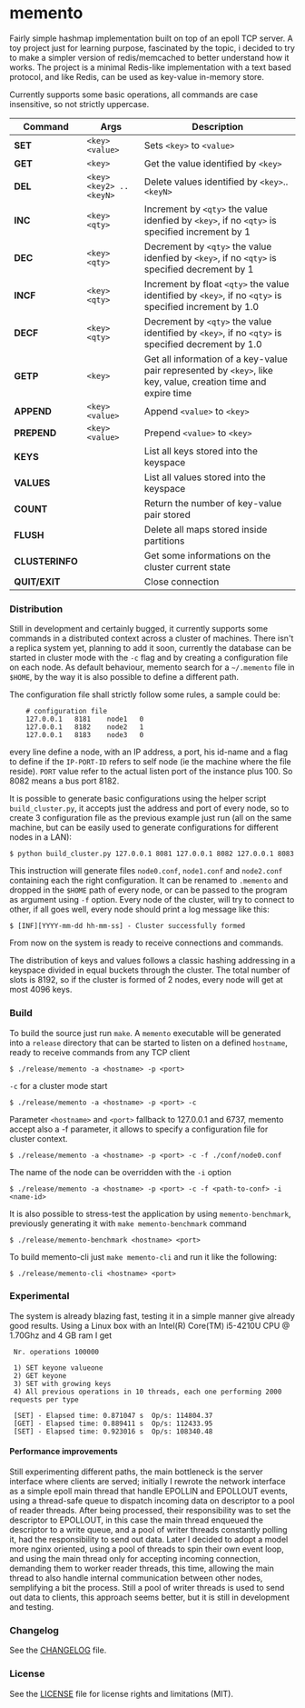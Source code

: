 
# memento

Fairly simple hashmap implementation built on top of an epoll TCP server. A toy
project just for learning purpose, fascinated by the topic, i decided to try to
make a simpler version of redis/memcached to better understand how it works.
The project is a minimal Redis-like implementation with a text based protocol,
and like Redis, can be used as key-value in-memory store.


Currently supports some basic operations, all commands are case insensitive, so
not strictly uppercase.

| Command         | Args                       | Description                                                                                                   |
|---------------- | -------------------------- | ------------------------------------------------------------------------------------------------------------- |
| **SET**         | `<key>` `<value>`          | Sets `<key>` to `<value>`                                                                                     |
| **GET**         | `<key>`                    | Get the value identified by `<key>`                                                                           |
| **DEL**         | `<key>` `<key2> .. <keyN>` | Delete values identified by `<key>`..`<keyN>`                                                                 |
| **INC**         | `<key>` `<qty>`            | Increment by `<qty>` the value idenfied by `<key>`, if no `<qty>` is specified increment by 1                 |
| **DEC**         | `<key>` `<qty>`            | Decrement by `<qty>` the value idenfied by `<key>`, if no `<qty>` is specified decrement by 1                 |
| **INCF**        | `<key>` `<qty>`            | Increment by float `<qty>` the value identified by `<key>`, if no `<qty>` is specified increment by 1.0       |
| **DECF**        |  `<key>` `<qty>`           | Decrement by `<qty>` the value identified by `<key>`, if no `<qty>` is specified decrement by 1.0             |
| **GETP**        |  `<key>`                   | Get all information of a key-value pair represented by `<key>`, like key, value, creation time and expire time|
| **APPEND**      | `<key>` `<value>`          | Append `<value>` to `<key>`                                                                                   |
| **PREPEND**     | `<key>` `<value>`          | Prepend `<value>` to `<key>`                                                                                  |
| **KEYS**        |                            | List all keys stored into the keyspace                                                                        |
| **VALUES**      |                            | List all values stored into the keyspace                                                                      |
| **COUNT**       |                            | Return the number of key-value pair stored                                                                    |
| **FLUSH**       |                            | Delete all maps stored inside partitions                                                                      |
| **CLUSTERINFO** |                            | Get some informations on the cluster current state                                                            |
| **QUIT/EXIT**   |                            | Close connection                                                                                              |


### Distribution

Still in development and certainly bugged, it currently supports some commands
in a distributed context across a cluster of machines. There isn't a replica
system yet, planning to add it soon, currently the database can be started in
cluster mode with the `-c` flag and by creating a configuration file on each
node. As default behaviour, memento search for a `~/.memento` file in `$HOME`,
by the way it is also possible to define a different path.

The configuration file shall strictly follow some rules, a sample could be:

```
    # configuration file
    127.0.0.1   8181    node1   0
    127.0.0.1   8182    node2   1
    127.0.0.1   8183    node3   0
```

every line define a node, with an IP address, a port, his id-name and a flag to
define if the `IP-PORT-ID` refers to self node (ie the machine where the file
reside). `PORT` value refer to the actual listen port of the instance plus 100.
So 8082 means a bus port 8182.

It is possible to generate basic configurations using the helper script
`build_cluster.py`, it accepts just the address and port of every node, so to
create 3 configuration file as the previous example just run (all on the same
machine, but can be easily used to generate configurations for different nodes
in a LAN):

    $ python build_cluster.py 127.0.0.1 8081 127.0.0.1 8082 127.0.0.1 8083

This instruction will generate files `node0.conf`, `node1.conf` and
`node2.conf` containing each the right configuration. It can be renamed to
`.memento` and dropped in the `$HOME` path of every node, or can be passed to
the program as argument using `-f` option.
Every node of the cluster, will try to connect to other, if all goes well,
every node should print a log message like this:

    $ [INF][YYYY-mm-dd hh-mm-ss] - Cluster successfully formed

From now on the system is ready to receive connections and commands.

The distribution of keys and values follows a classic hashing addressing in a
keyspace divided in equal buckets through the cluster. The total number of
slots is 8192, so if the cluster is formed of 2 nodes, every node will get
at most 4096 keys.

### Build

To build the source just run `make`. A `memento` executable will be generated into
a `release` directory that can be started to listen on a defined `hostname`,
ready to receive commands from any TCP client

    $ ./release/memento -a <hostname> -p <port>

`-c` for a cluster mode start

    $ ./release/memento -a <hostname> -p <port> -c

Parameter `<hostname>` and `<port>` fallback to 127.0.0.1 and 6737, memento accept also
a -f parameter, it allows to specify a configuration file for cluster context.

    $ ./release/memento -a <hostname> -p <port> -c -f ./conf/node0.conf

The name of the node can be overridden with the `-i` option

    $ ./release/memento -a <hostname> -p <port> -c -f <path-to-conf> -i <name-id>

It is also possible to stress-test the application by using `memento-benchmark`, previously
generating it with `make memento-benchmark` command

    $ ./release/memento-benchmark <hostname> <port>

To build memento-cli just `make memento-cli` and run it like the following:

    $ ./release/memento-cli <hostname> <port>

### Experimental

The system is already blazing fast, testing it in a simple manner give already
good results. Using a Linux box with an Intel(R) Core(TM) i5-4210U CPU @
1.70Ghz and 4 GB ram I get

```
 Nr. operations 100000

 1) SET keyone valueone
 2) GET keyone
 3) SET with growing keys
 4) All previous operations in 10 threads, each one performing 2000 requests per type

 [SET] - Elapsed time: 0.871047 s  Op/s: 114804.37
 [GET] - Elapsed time: 0.889411 s  Op/s: 112433.95
 [SET] - Elapsed time: 0.923016 s  Op/s: 108340.48

```

#### Performance improvements

Still experimenting different paths, the main bottleneck is the server
interface where clients are served; initially I rewrote the network interface
as a simple epoll main thread that handle EPOLLIN and EPOLLOUT events, using a
thread-safe queue to dispatch incoming data on descriptor to a pool of reader
threads. After being processed, their responsibility was to set the descriptor
to EPOLLOUT, in this case the main thread enqueued the descriptor to a write
queue, and a pool of writer threads constantly polling it, had the
responsibility to send out data. Later I decided to adopt a model more nginx
oriented, using a pool of threads to spin their own event loop, and using the
main thread only for accepting incoming connection, demanding them to worker
reader threads, this time, allowing the main thread to also handle internal
communication between other nodes, semplifying a bit the process. Still a pool
of writer threads is used to send out data to clients, this approach seems
better, but it is still in development and testing.

### Changelog

See the [CHANGELOG](CHANGELOG) file.

### License

See the [LICENSE](LICENSE) file for license rights and limitations (MIT).
